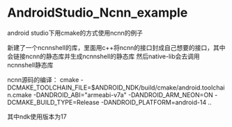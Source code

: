 # AndroidStudio_Ncnn_example
android studio下用cmake的方式使用ncnn的例子

新建了一个ncnnshell的库，里面用c++将ncnn的接口封成自己想要的接口，其中会链接ncnn的静态库并生成ncnnshell的静态库
然后native-lib会去调用ncnnshell静态库

ncnn源码的编译：
cmake -DCMAKE_TOOLCHAIN_FILE=$ANDROID_NDK/build/cmake/android.toolchain.cmake -DANDROID_ABI="armeabi-v7a" -DANDROID_ARM_NEON=ON -DCMAKE_BUILD_TYPE=Release     -DANDROID_PLATFORM=android-14 ..

其中ndk使用版本为17
